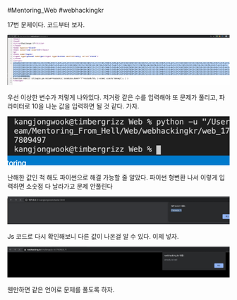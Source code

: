 #Mentoring_Web #webhackingkr

17번 문제이다. 코드부터 보자.

![](img/17-01.png)

우선 이상한 변수가 저렇게 나와있다. 저거랑 같은 수를 입력해야 또 문제가 풀리고, 파라미터로 10을 나눈 값을 입력하면 될 것 같다. 가자.

![](img/17-02.png)

난해한 값인 척 해도 파이썬으로 해결 가능할 줄 알았다. 파이썬 형변환 나서 이렇게 입력하면 소숫점 다 날라가고 문제 안풀린다

![](img/17-03.png)

Js 코드로 다시 확인해보니 다른 값이 나온걸 알 수 있다. 이제 넣자.

![](img/17-04.png)

웬만하면 같은 언어로 문제를 풀도록 하자.